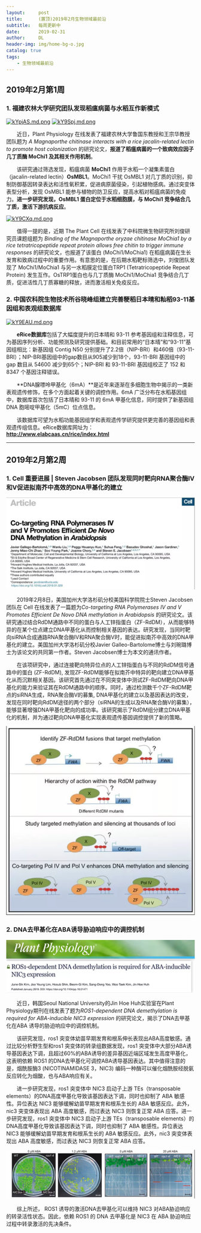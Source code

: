 ```yaml
---
layout:     post
title:      (置顶)2019年2月生物领域最前沿
subtitle:   每周更新中
date:       2019-02-31
author:     DL
header-img: img/home-bg-o.jpg
catalog: true
tags:
    - 生物领域最前沿
---
```


## 2019年2月第1周

### 1. 福建农林大学研究团队发现稻瘟病菌与水稻互作新模式

[![kYpjAS.md.png](https://s2.ax1x.com/2019/02/05/kYpjAS.md.png)](https://imgchr.com/i/kYpjAS)
[![kY9Spj.md.png](https://s2.ax1x.com/2019/02/05/kY9Spj.md.png)](https://imgchr.com/i/kY9Spj)

&emsp;&emsp;近日，Plant Physiology 在线发表了福建农林大学鲁国东教授和王宗华教授团队题为 *A Magnaporthe chitinase interacts with a rice jacalin-related lectin to promote host colonization* 的研究论文，**报道了稻瘟病菌的一个致病效应因子几丁质酶 MoChi1 及其相关作用机制**。

&emsp;&emsp;该研究通过筛选发现，稻瘟病菌 **MoChi1** 作用于水稻一个凝集素蛋白（jacalin-related lectin）**OsMBL1**。MoChi1 干扰 OsMBL1 对几丁质的识别，抑制防御基因转录表达和活性氧积累，促进病原菌侵染，引起植物感病。通过突变体表型分析，发现 OsMBL1 能参与植物的防卫反应，提高水稻对稻瘟病菌的免疫力。**进一步研究发现，OsMBL1 蛋白定位于水稻细胞膜，与 MoChi1 竞争结合几丁质，激活下游抗病反应**。

[![kY9CXq.md.png](https://s2.ax1x.com/2019/02/05/kY9CXq.md.png)](https://imgchr.com/i/kY9CXq)

&emsp;&emsp;值得一提的是，近期 The Plant Cell  在线发表了中科院微生物研究所刘俊研究员课题组题为 *Binding of the Magnaporthe oryzae chitinase MoChia1 by a rice tetratricopeptide repeat protein allows free chitin to trigger immune responses* 的研究论文，也报道了该蛋白 (MoChi1/MoChia1) 在稻瘟病菌在生长发育和致病过程中的重要作用。有意思的是，在后期水稻靶标筛选中，刘俊团队发现了 MoChi1/MoChia1 与另一水稻膜定位蛋白TRP1 (Tetratricopeptide Repeat Protein) 发生互作。OsTRP1蛋白也与几丁质酶 MoChi1/MoChia1 竞争结合几丁质，促进活性几丁质寡糖的释放，进而激活相关免疫反应。

### 2. 中国农科院生物技术所谷晓峰组建立完善粳稻日本晴和籼稻93-11基因组和表观组数据库

[![kY9EAU.md.png](https://s2.ax1x.com/2019/02/05/kY9EAU.md.png)](https://imgchr.com/i/kY9EAU)

&emsp;&emsp;**eRice数据库**包括了大幅度提升的日本晴和 93-11 参考基因组和注释信息，可为基因序列分析、功能预测及研究提供基础。和目前常用的“日本晴”和“93-11”基因组相比：新基因组 Contig N50 分别提升了2.2倍（NIP-BRI）和460倍（93-11-BRI）；NIP-BRI基因组中的gap数目从905减少到18个，93-11-BRI 基因组中的 gap 数目从 54600 减少到65个；NIP-BRI 和 93-11-BRI 基因组校正了 152 和 8347 个基因注释错误。

&emsp;&emsp;**DNA腺嘌呤甲基化（6mA）**是近年来逐渐在多细胞生物中揭示的一类新表观遗传修饰，在多个方面起着关键的调控作用。6mA 广泛分布在水稻基因组中，数据库首次包括了日本晴和 93-11 的 6mA 甲基化信息，同时提供了新基因组 DNA 胞嘧啶甲基化（5mC）位点信息。

&emsp;&emsp;该数据库可望为水稻功能基因组学和表观遗传学研究提供更完善的基因组和表观遗传组信息。eRice数据库网址为：**http://www.elabcaas.cn/rice/index.html**

---

## 2019年2月第2周

### 1. Cell 重要进展 | Steven Jacobsen 团队发现同时靶向RNA聚合酶IV和V促进拟南芥中高效的DNA甲基化的建立

![](img/20190212_1.png)

&emsp;&emsp;2019年2月8日，美国加州大学洛杉矶分校美国科学院院士Steven Jacobsen团队在 Cell 在线发表了一篇题为*Co-targeting RNA Polymerases IV and V Promotes Efficient De Novo DNA methylation in Arabidopsis* 的研究论文。该研究通过结合RdDM通路中不同的蛋白与人工锌指蛋白（ZF-RdDM），从而能够特异的在某个位点建立DNA甲基化从而控制相关基因的表达。研究发现，当同时靶向siRNA合成通路RNA聚合酶IV和RNA聚合酶V时，能促进拟南芥中高效的DNA甲基化的建立。美国加州大学洛杉矶分校Javier Galleo-Bartolome博士与刘琬璐博士为该论文的共同第一作者。Steven Jacobsen博士为本文的通讯作者。

&emsp;&emsp;在该项研究中，通过连接靶向特异位点的人工锌指蛋白与不同的RdDM信号通路中的蛋白 (ZF-RdDM), 发现ZF-RdDM能够在拟南芥中特异的靶向建立DNA甲基化从而沉默相关基因。该研究首先通过在不同突变体中测试ZF-RdDM靶向DNA甲基化的能力来验证其在RdDM通路中的顺序。同时，通过检测数千个ZF-RdDM靶点的siRNA生成，RNA聚合酶V的募集, DNA甲基化的建立以及基因表达的改变，发现在同时靶向RdDM途径的两个部分（siRNA的生成以及RNA聚合酶V的募集），能够显著增强DNA甲基化靶向的成功率。该研究揭示了RdDM组分建立DNA甲基化的机制，并为通过靶向DNA甲基化实现表观遗传基因调控提供了新的策略。

![](img/20190212_2.png)

### 2. DNA去甲基化在ABA诱导胁迫响应中的调控机制

![](img/20190212_3.png)

&emsp;&emsp;近日，韩国Seoul National University的Jin Hoe Huh实验室在Plant Physiology期刊在线发表了题为*ROS1-dependent DNA demethylation is required for ABA-inducible NIC3 expression* 的研究论文，揭示了DNA去甲基化在ABA 诱导的胁迫响应中的调控机制。

&emsp;&emsp;该研究发现，ros1 突变体幼苗早期发育和根系伸长表现出ABA高度敏感。通过比较分析野生型和ros1  突变体的转录组数据发现，ros1 突变体中大部分ABA诱导基因表达下调，且超过60%的ABA诱导的差异基因近端区域发生高度甲基化，这表明依赖 ROS1 的DNA去甲基化可调控ABA诱导基因表达。其中值得注意的是，烟酰胺酶3 (NICOTINAMIDASE 3，NIC3) 编码一种酶可以催化烟酰胺经脱氨反应转化为烟酸，也与ABA响应有关。

&emsp;&emsp;进一步研究发现，ros1 突变体中 NIC3 启动子上游 TEs（transposable elements）的DNA高度甲基化导致该基因表达下调，同时也抑制了 ABA 敏感性。异位表达 NIC3 能够缓解幼苗早期发育和根系生长的 ABA 敏感反应。此外，nic3 突变体表现出 ABA 高度敏感，而过表达 NIC3 则恢复正常 ABA 应答。进一步研究发现，ros1 突变体中 NIC3 启动子上游 TEs（transposable elements）的DNA高度甲基化导致该基因表达下调，同时也抑制了 ABA 敏感性。异位表达 NIC3 能够缓解幼苗早期发育和根系生长的 ABA 敏感反应。此外，nic3 突变体表现出 ABA 高度敏感，而过表达 NIC3 则恢复正常 ABA 应答。

![](img/20190212_4.png)

&emsp;&emsp;综上所述， ROS1 诱导的激活DNA去甲基化可以维持 NIC3 对ABA胁迫响应的转录活性状态。因此，依赖 ROS1 的 DNA 去甲基化是 NIC3 在 ABA 胁迫响应过程中转录激活的先决条件。
